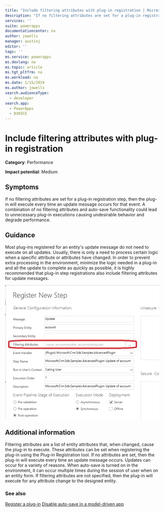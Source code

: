 ```yaml
---
title: "Include filtering attributes with plug-in registration | MicrosoftDocs"
description: "If no filtering attributes are set for a plug-in registration step, then the plug-in will execute every time an update message occurs for that event."
services: ''
suite: powerapps
documentationcenter: na
author: jowells
manager: austinj
editor: ''
tags: ''
ms.service: powerapps
ms.devlang: na
ms.topic: article
ms.tgt_pltfrm: na
ms.workload: na
ms.date: 1/15/2019
ms.author: jowells
search.audienceType: 
  - developer
search.app: 
  - PowerApps
  - D365CE
---
```

# Include filtering attributes with plug-in registration

**Category**: Performance

**Impact potential**: Medium

<a name='symptoms'></a>

## Symptoms

If no filtering attributes are set for a plug-in registration step, then the plug-in will execute every time an update message occurs for that event.  A combination of no filtering attributes and auto-save functionality could lead to unnecessary plug-in executions causing undesirable behavior and degrade performance.

<a name='guidance'></a>

## Guidance

Most plug-ins registered for an entity's update message do not need to execute on all updates. Usually, there is only a need to process certain logic when a specific attribute or attributes have changed. In order to prevent extra processing in the environment, minimize the logic needed in a plug-in and all the update to complete as quickly as possible, it is highly recommended that plug-in step registrations also include filtering attributes for update messages.

![Plug-in Registration Step with Filtering Attributes](../media/plugin-registration-step-with-filtering-attributes.png)

<a name='additional'></a>

## Additional information

Filtering attributes are a list of entity attributes that, when changed, cause the plug-in to execute.  These attributes can be set when registering the plug-in using the Plug-in Registration tool. If no attributes are set, then the plug-in will execute every time an update message occurs. Updates can occur for a variety of reasons. When auto-save is turned on in the environment, it can occur multiple times during the session of user when on an entity form. If filtering attributes are not specified, then the plug-in will execute for any attribute change to the designed entity.

<a name='seealso'></a>

### See also

[Register a plug-in](../../register-plug-in.md)
[Disable auto-save in a model-driven app](/powerapps/maker/model-driven-apps/manage-auto-save)